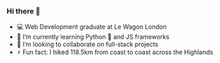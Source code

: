 ### Hi there 👋

- 💻 Web Development graduate at Le Wagon London
- 🌱 I’m currently learning Python 🐍 and JS frameworks
- 👯 I’m looking to collaborate on full-stack projects
- ⚡ Fun fact: I hiked 118.5km from coast to coast across the Highlands

<!--
**Pilar-SP/Pilar-SP** is a ✨ _special_ ✨ repository because its `README.md` (this file) appears on your GitHub profile.

Here are some ideas to get you started:

- 🔭 I’m currently working on ...
- 🌱 I’m currently learning ...
- 👯 I’m looking to collaborate on ...
- 🤔 I’m looking for help with ...
- 💬 Ask me about ...
- 📫 How to reach me: ...
- 😄 Pronouns: ...
- ⚡ Fun fact: ...
-->
